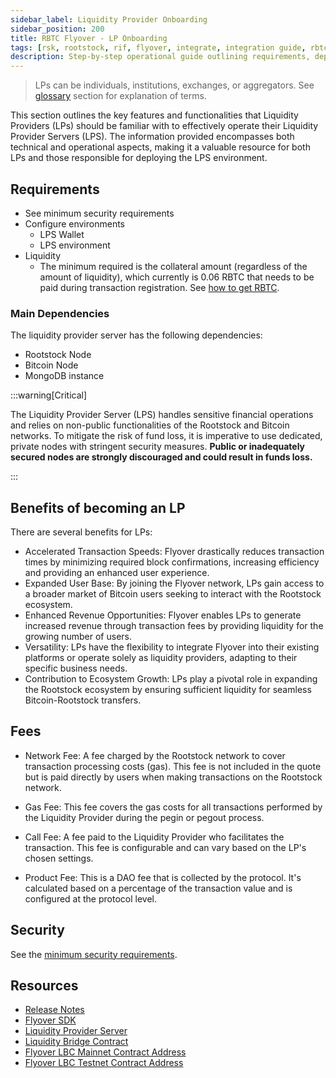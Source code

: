 ```yaml
---
sidebar_label: Liquidity Provider Onboarding
sidebar_position: 200
title: RBTC Flyover - LP Onboarding
tags: [rsk, rootstock, rif, flyover, integrate, integration guide, rbtc, powpeg]
description: Step-by-step operational guide outlining requirements, dependencies, fees, liquidity needs and best practices for running a Liquidity Provider Server.
---
```



> LPs can be individuals, institutions, exchanges, or aggregators. See [glossary](/developers/integrate/flyover/glossary/) section for explanation of terms.

This section outlines the key features and functionalities that Liquidity Providers (LPs) should be familiar with to effectively operate their Liquidity Provider Servers (LPS). The information provided encompasses both technical and operational aspects, making it a valuable resource for both LPs and those responsible for deploying the LPS environment.

## Requirements
* See minimum security requirements
* Configure environments
    - LPS Wallet
    - LPS environment
* Liquidity
    - The minimum required is the collateral amount (regardless of the amount of liquidity), which currently is 0.06 RBTC that needs to be paid during transaction registration. See [how to get RBTC](https://rootstock.io/rbtc/).

### Main Dependencies
The liquidity provider server has the following dependencies:
* Rootstock Node
* Bitcoin Node
* MongoDB instance

:::warning[Critical]

The Liquidity Provider Server (LPS) handles sensitive financial operations and relies on non-public functionalities of the Rootstock and Bitcoin networks. To mitigate the risk of fund loss, it is imperative to use dedicated, private nodes with stringent security measures. **Public or inadequately secured nodes are strongly discouraged and could result in funds loss.**

:::

## Benefits of becoming an LP

There are several benefits for LPs:

* Accelerated Transaction Speeds: Flyover drastically reduces transaction times by minimizing required block confirmations, increasing efficiency and providing an enhanced user experience.
* Expanded User Base: By joining the Flyover network, LPs gain access to a broader market of Bitcoin users seeking to interact with the Rootstock ecosystem.
* Enhanced Revenue Opportunities: Flyover enables LPs to generate increased revenue through transaction fees by providing liquidity for the growing number of users.
* Versatility: LPs have the flexibility to integrate Flyover into their existing platforms or operate solely as liquidity providers, adapting to their specific business needs.
* Contribution to Ecosystem Growth: LPs play a pivotal role in expanding the Rootstock ecosystem by ensuring sufficient liquidity for seamless Bitcoin-Rootstock transfers.

## Fees

* Network Fee:
A fee charged by the Rootstock network to cover transaction processing costs (gas). This fee is not included in the quote but is paid directly by users when making transactions on the Rootstock network.

* Gas Fee:
This fee covers the gas costs for all transactions performed by the Liquidity Provider during the pegin or pegout process.

* Call Fee:
A fee paid to the Liquidity Provider who facilitates the transaction. This fee is configurable and can vary based on the LP's chosen settings.

* Product Fee:
This is a DAO fee that is collected by the protocol. It's calculated based on a percentage of the transaction value and is configured at the protocol level.

## Security
See the [minimum security requirements](https://github.com/rsksmart/liquidity-provider-server/blob/master/docs/LP-Management.md#minimum-security-requirements).

## Resources
- [Release Notes](https://github.com/rsksmart/flyover-sdk/releases)
- [Flyover SDK](https://github.com/rsksmart/flyover-sdk)
- [Liquidity Provider Server](https://github.com/rsksmart/liquidity-provider-server?tab=readme-ov-file)
- [Liquidity Bridge Contract](https://github.com/rsksmart/liquidity-bridge-contract)
- [Flyover LBC Mainnet Contract Address](https://explorer.rootstock.io/address/0xaa9caf1e3967600578727f975f283446a3da6612)
- [Flyover LBC Testnet Contract Address](https://explorer.testnet.rootstock.io/address/0xc2a630c053d12d63d32b025082f6ba268db18300)